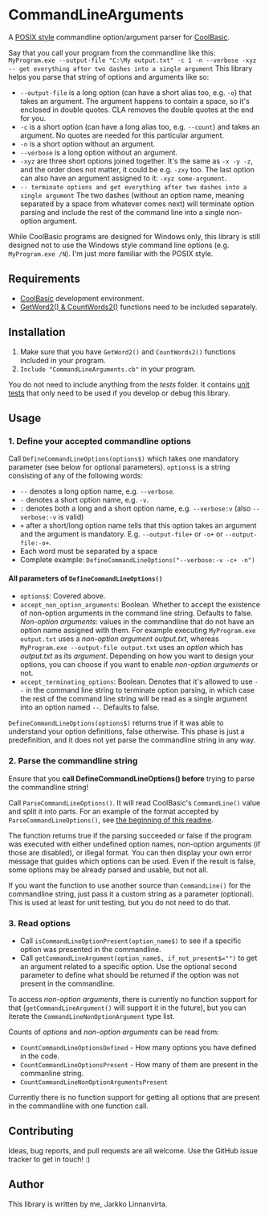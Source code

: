 # CommandLineArguments

A [POSIX style](https://pubs.opengroup.org/onlinepubs/9699919799/basedefs/V1_chap12.html) commandline option/argument parser for [CoolBasic](https://coolbasic.com).

Say that you call your program from the commandline like this: `MyProgram.exe --output-file "C:\My output.txt" -c 1 -n --verbose -xyz -- get everything after two dashes into a single argument`
This library helps you parse that string of options and arguments like so:
 - `--output-file` is a long option (can have a short alias too, e.g. `-o`) that takes an argument. The argument happens to contain a space, so it's enclosed in double quotes. CLA removes the double quotes at the end for you.
 - `-c` is a short option (can have a long alias too, e.g.  `--count`) and takes an argument. No quotes are needed for this particular argument.
 - `-n` is a short option without an argument.
 - `--verbose` is a long option without an argument.
 - `-xyz` are three short options joined together. It's the same as `-x -y -z`, and the order does not matter, it could be e.g. `-zxy` too. The last option can also have an argument assigned to it: `-xyz some-argument`. 
 - `-- terminate options and get everything after two dashes into a single argument` The two dashes (without an option name, meaning separated by a space from whatever comes next) will terminate option parsing and include the rest of the command line into a single non-option argument.

While CoolBasic programs are designed for Windows only, this library is still designed not to use the Windows style command line options (e.g. `MyProgram.exe /N`). I'm just more familiar with the POSIX style.

## Requirements
- [CoolBasic](https://coolbasic.com) development environment.
- [GetWord2() & CountWords2()](http://www.cbrepository.com/codes/code/11/) functions need to be included separately.

## Installation
1. Make sure that you have `GetWord2()` and `CountWords2()` functions included in your program.
2. `Include "CommandLineArguments.cb"` in your program.

You do not need to include anything from the *tests* folder. It contains [unit tests](https://github.com/Taitava/cbUnit) that only need to be used if you develop or debug this library.

## Usage

### 1. Define your accepted commandline options
Call `DefineCommandLineOptions(options$)` which takes one mandatory parameter (see below for optional parameters). `options$` is a string consisting of any of the following words:
- `--` denotes a long option name, e.g. `--verbose`.
- `-` denotes a short option name, e.g. `-v`.
- `:` denotes both a long and a short option name, e.g. `--verbose:v` (also `--verbose:-v` is valid)
- `+` after a short/long option name tells that this option takes an argument and the argument is mandatory. E.g. `--output-file+` or `-o+` or `--output-file:-o+`.
- Each word must be separated by a space
- Complete example: `DefineCommandLineOptions("--verbose:-v -c+ -n")`

#### All parameters of `DefineCommandLineOptions()`
- `options$`: Covered above.
- `accept_non_option_arguments`: Boolean. Whether to accept the existence of non-option arguments in the command line string. Defaults to false.
	*Non-option arguments*: values in the commandline that do not have an option name assigned with them. For example executing `MyProgram.exe output.txt` uses a *non-option argument* *output.txt*, whereas `MyProgram.exe --output-file output.txt` uses an *option* which has *output.txt* as its *argument*.  Depending on how you want to design your options, you can choose if you want to enable *non-option arguments* or not.
- `accept_terminating_options`: Boolean. Denotes that it's allowed to use `--` in the command line string to terminate option parsing, in which case the rest of the command line string will be read as a single argument into an option named `--`. Defaults to false.

`DefineCommandLineOptions(options$)` returns true if it was able to understand your option definitions, false otherwise. This phase is just a predefinition, and it does not yet parse the commandline string in any way.

### 2. Parse the commandline string
Ensure that you **call DefineCommandLineOptions() before** trying to parse the commandline string!

Call `ParseCommandLineOptions()`. It will read CoolBasic's `CommandLine()` value and split it into parts. For an example of the format accepted by `ParseCommandLineOptions()`, see [the beginning of this readme](#CommandLineArguments).

The function returns true if the parsing succeeded or false if the program was executed with either undefined option names, non-option arguments (if those are disabled), or illegal format. You can then display your own error message that guides which options can be used. Even if the result is false, some options may be already parsed and usable, but not all.

If you want the function to use another source than `CommandLine()` for the commandline string, just pass it a custom string as a parameter (optional). This is used at least for unit testing, but you do not need to do that.

### 3. Read options

- Call `isCommandLineOptionPresent(option_name$)` to see if a specific option was presented in the commandline.
- Call `getCommandLineArgument(option_name$, if_not_present$="")` to get an argument related to a specific option. Use the optional second parameter to define what should be returned if the option was not present in the commandline.

To access *non-option arguments*, there is currently no function support for that (`getCommandLineArgument()` will support it in the future), but you can iterate the `CommandLineNonOptionArgument` type list.

Counts of *options* and *non-option arguments* can be read from:
 - `CountCommandLineOptionsDefined` - How many options you have defined in the code.
 - `CountCommandLineOptionsPresent` - How many of them are present in the commanline string.
 - `CountCommandLineNonOptionArgumentsPresent`

Currently there is no function support for getting all options that are present in the commandline with one function call.

## Contributing

Ideas, bug reports, and pull requests are all welcome. Use the GitHub issue tracker to get in touch! :)

## Author
This library is written by me, Jarkko Linnanvirta.